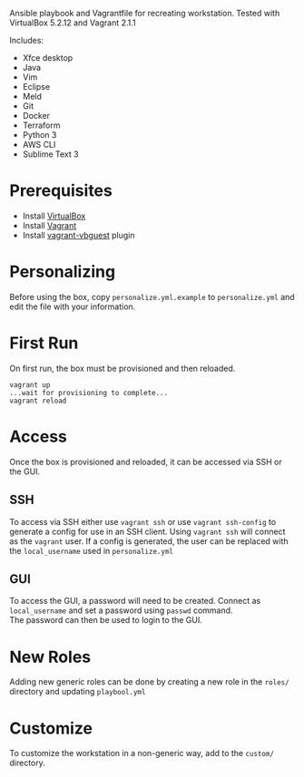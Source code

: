 Ansible playbook and Vagrantfile for recreating workstation.  Tested with VirtualBox 5.2.12 and Vagrant 2.1.1

Includes:
- Xfce desktop
- Java
- Vim
- Eclipse
- Meld
- Git
- Docker
- Terraform
- Python 3
- AWS CLI
- Sublime Text 3

# Prerequisites
- Install [VirtualBox](https://www.virtualbox.org)
- Install [Vagrant](https://www.vagrantup.com)
- Install [vagrant-vbguest](https://github.com/dotless-de/vagrant-vbguest) plugin

# Personalizing
Before using the box, copy ```personalize.yml.example``` to ```personalize.yml``` and edit the file with your information.

# First Run
On first run, the box must be provisioned and then reloaded.
```
vagrant up
...wait for provisioning to complete...
vagrant reload
```

# Access
Once the box is provisioned and reloaded, it can be accessed via SSH or the GUI.  

## SSH
To access via SSH either use ```vagrant ssh``` or use ```vagrant ssh-config``` to generate a config for use in an SSH client.
Using ```vagrant ssh``` will connect as the ```vagrant``` user.  If a config is generated, the user can be replaced with 
the ```local_username``` used in ```personalize.yml```

## GUI
To access the GUI, a password will need to be created.  Connect as ```local_username``` and set a password using ```passwd``` command.  
The password can then be used to login to the GUI. 

# New Roles
Adding new generic roles can be done by creating a new role in the ```roles/``` directory and updating ```playbool.yml```

# Customize
To customize the workstation in a non-generic way, add to the ```custom/``` directory.

